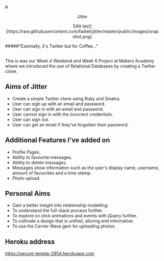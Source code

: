 #<center>Jitter</center> 

<center>![Alt text](https://raw.githubusercontent.com/fadieh/jitter/master/public/images/snapshot.png)</center>

#####"Esentially, it's Twitter but for Coffee..."<br><br>

This is was our Week 4 Weekend and Week 6 Project at Makers Academy where we introduced the use of Relational Databases by creating a Twitter clone. <br>

## Aims of Jitter

- Create a simple Twitter clone using Ruby and Sinatra.
- User can sign up with an email and password.
- User can sign in with an email and password.
- User cannot sign in with the incorrect credentials.
- User can sign out.
- User can get an email if they've forgotten their password.

## Additional Features I've added on

- Profile Pages.
- Ability to favourite messages.
- Ability to delete messages.
- Messages show information such as the user's display name, username, amount of favourites and a time stamp.
- Photo upload.

## Personal Aims

- Gain a better insight into relationship modelling.
- To understand the full-stack process further.
- To explore on click animations and events with jQuery further.
- To cultivate a design that is unified, alluring and informative.
- To use the Carrier Wave gem for uploading photos.

## Heroku address

https://secure-temple-2854.herokuapp.com